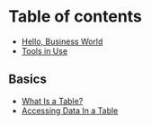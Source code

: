 # Table of contents

* [Hello, Business World](README.md)
* [Tools in Use](tools-in-use.md)

## Basics

* [What Is a Table?](basics/what-is-a-table.md)
* [Accessing Data In a Table](basics/selecting-data-in-a-table.md)

